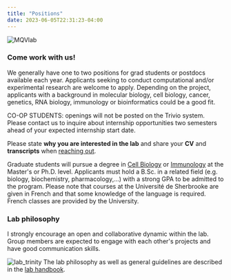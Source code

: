 ```yaml
---
title: "Positions"
date: 2023-06-05T22:31:23-04:00
---
```


![MQVlab](/img/lab_fall_small.jpg "View from the lab")

### Come work with us!

<!--
Posted April 2025: [PhD project](https://github.com/mqvallieres/mqvlab_website/raw/master/static/phd_project.pdf)

**Graduate students, co-op students/interns
and postdoc candidates with a background
in genetics/biochemistry/transcriptomics
seeking to do experimental or computational work will be considered.**
-->

We generally have one to two positions for grad students or postdocs available each year.
Applicants seeking to conduct computational and/or experimental
research are welcome to apply. Depending on the project, applicants with a
background in molecular biology, cell biology, cancer,
genetics, RNA biology, immunology or bioinformatics could be a good fit.

CO-OP STUDENTS: openings will not be posted on the
Trivio system. Please contact us to inquire about internship opportunities
two semesters ahead of your expected internship start date.

Please state  **why you are interested in the lab** and share your
**CV** and **transcripts** when
[reaching out](mailto:mathieu.quesnel-vallieres@usherbrooke.ca).

Graduate students will pursue a degree in [Cell Biology](https://www.usherbrooke.ca/dep-immunologie-biologie-cellulaire/programmes/biologie-cellulaire)
or [Immunology](https://www.usherbrooke.ca/dep-immunologie-biologie-cellulaire/programmes/immunologie)
at the Master's or Ph.D. level.
Applicants must hold a B.Sc. in a related field
(e.g. biology, biochemistry, pharmacology,...) with a strong GPA
to be admitted to the program. Please note that courses at
the Université de Sherbrooke are given in French and that some knowledge
of the language is required. French classes are provided by the University.

### Lab philosophy
I strongly encourage an open and collaborative dynamic within the lab.
Group members are expected to engage with each other's projects and have good
communication skills.

![lab_trinity](/img/lab_trinity.png)
The lab philosophy as well as general guidelines are described in the [lab
handbook](https://github.com/mqvallieres/mqvlab_website/raw/master/static/MQVlab_guide.pdf).
